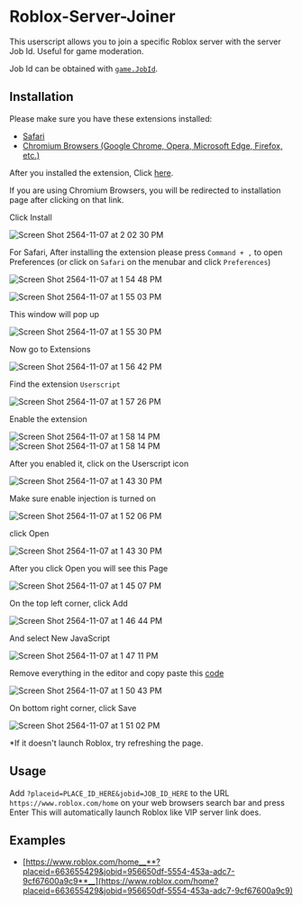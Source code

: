 # Roblox-Server-Joiner

This userscript allows you to join a specific Roblox server with the server Job Id.
Useful for game moderation.

Job Id can be obtained with [`game.JobId`](https://developer.roblox.com/en-us/api-reference/property/DataModel/JobId).

## Installation

Please make sure you have these extensions installed:
- [Safari](https://apps.apple.com/th/app/userscripts/id1463298887?mt=12)
- [Chromium Browsers (Google Chrome, Opera, Microsoft Edge, Firefox, etc.)](https://chrome.google.com/webstore/detail/tampermonkey/dhdgffkkebhmkfjojejmpbldmpobfkfo?hl=en)

After you installed the extension, Click [here](https://raw.githubusercontent.com/Unstable0/Roblox-Server-Joiner/main/roblox-server-joiner.user.js).

If you are using Chromium Browsers, you will be redirected to installation page after clicking on that link.

Click Install

![Screen Shot 2564-11-07 at 2 02 30 PM](https://user-images.githubusercontent.com/46888825/140635749-39bf3124-f56a-4ee1-a128-5de11bfbd10e.png)

For Safari, After installing the extension please press `Command + ,` to open Preferences
(or click on `Safari` on the menubar and click `Preferences`)

![Screen Shot 2564-11-07 at 1 54 48 PM](https://user-images.githubusercontent.com/46888825/140635569-2c2b0818-3510-4e29-bbdd-48a941bef7fd.png)

![Screen Shot 2564-11-07 at 1 55 03 PM](https://user-images.githubusercontent.com/46888825/140635573-31711da0-154e-4b1d-94d6-f7203d54ef0e.png)

This window will pop up

![Screen Shot 2564-11-07 at 1 55 30 PM](https://user-images.githubusercontent.com/46888825/140635580-7890b26f-5f09-485e-8cd9-022f5fa0190f.png)

Now go to Extensions

![Screen Shot 2564-11-07 at 1 56 42 PM](https://user-images.githubusercontent.com/46888825/140635601-47d9cc52-1104-4abd-8f28-d0dc1340c6f9.png)

Find the extension `Userscript`

![Screen Shot 2564-11-07 at 1 57 26 PM](https://user-images.githubusercontent.com/46888825/140635628-a6bbe00e-b4a7-45d6-a4f4-29773dfd1d62.png)

Enable the extension

![Screen Shot 2564-11-07 at 1 58 14 PM](https://user-images.githubusercontent.com/46888825/140635636-54409af9-62b9-4bf4-ba5b-65736d0b648b.png)
![Screen Shot 2564-11-07 at 1 58 14 PM](https://user-images.githubusercontent.com/46888825/140635644-cd6b05fd-51d2-454f-8601-f603d5654ab2.png)

After you enabled it, click on the Userscript icon

![Screen Shot 2564-11-07 at 1 43 30 PM](https://user-images.githubusercontent.com/46888825/140635228-528e680f-f8c6-48da-bb8a-d46b31668340.png)

Make sure enable injection is turned on

![Screen Shot 2564-11-07 at 1 52 06 PM](https://user-images.githubusercontent.com/46888825/140635484-5ce5801c-13da-4c25-81f1-9b3efbcd4cf6.png)

click Open

![Screen Shot 2564-11-07 at 1 43 30 PM](https://user-images.githubusercontent.com/46888825/140635297-24277581-9a73-46dd-9049-372e5b5ef199.png)

After you click Open you will see this Page

![Screen Shot 2564-11-07 at 1 45 07 PM](https://user-images.githubusercontent.com/46888825/140635273-6624e6f4-e325-470b-8aea-0ea0ffdcb4f0.png)

On the top left corner, click Add

![Screen Shot 2564-11-07 at 1 46 44 PM](https://user-images.githubusercontent.com/46888825/140635363-277fb930-ffc3-407f-9364-739df19f066b.png)

And select New JavaScript

![Screen Shot 2564-11-07 at 1 47 11 PM](https://user-images.githubusercontent.com/46888825/140635373-b8f9ba9d-8198-4dc9-ade6-7986f06fb8c3.png)

Remove everything in the editor and copy paste this [code](https://raw.githubusercontent.com/Unstable0/Roblox-Server-Joiner/main/roblox-server-joiner.user.js)

![Screen Shot 2564-11-07 at 1 50 43 PM](https://user-images.githubusercontent.com/46888825/140635427-409b44f0-0621-477c-b5a9-935eb8d0d52b.png)

On bottom right corner, click Save

![Screen Shot 2564-11-07 at 1 51 02 PM](https://user-images.githubusercontent.com/46888825/140635439-0db50ace-392a-43ff-afb4-607b55d670f8.png)

*If it doesn't launch Roblox, try refreshing the page.

## Usage

Add `?placeid=PLACE_ID_HERE&jobid=JOB_ID_HERE` to the URL `https://www.roblox.com/home` on your web browsers search bar and press Enter
This will automatically launch Roblox like VIP server link does.

## Examples

- [https://www.roblox.com/home__**?placeid=663655429&jobid=956650df-5554-453a-adc7-9cf67600a9c9**__](https://www.roblox.com/home?placeid=663655429&jobid=956650df-5554-453a-adc7-9cf67600a9c9)

